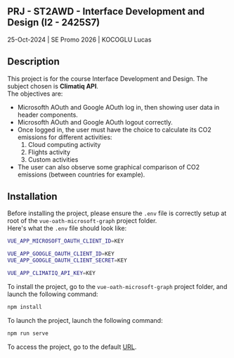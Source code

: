 ## PRJ - ST2AWD - Interface Development and Design (I2 - 2425S7)

25-Oct-2024 | SE Promo 2026 | KOCOGLU Lucas

## Description

This project is for the course Interface Development and Design. The subject chosen is **Climatiq API**.<br>
The objectives are:
- Microsofth AOuth and Google AOuth log in, then showing user data in header components.
- Microsofth AOuth and Google AOuth logout correctly.
- Once logged in, the user must have the choice to calculate its CO2 emissions for different activities:
    1. Cloud computing activity
    2. Flights activity
    3. Custom activities
- The user can also observe some graphical comparison of CO2 emissions (between countries for example).

## Installation

Before installing the project, please ensure the `.env` file is correctly setup at root of the `vue-oath-microsoft-graph` project folder.<br>
Here's what the `.env` file should look like:
```bash
VUE_APP_MICROSOFT_OAUTH_CLIENT_ID=KEY

VUE_APP_GOOGLE_OAUTH_CLIENT_ID=KEY
VUE_APP_GOOGLE_OAUTH_CLIENT_SECRET=KEY

VUE_APP_CLIMATIQ_API_KEY=KEY
```

To install the project, go to the `vue-oath-microsoft-graph` project folder, and launch the following command:
```bash
npm install
```

To launch the project, launch the following command:
```bash
npm run serve
```

To access the project, go to the default [URL](http://localhost:8080/).
